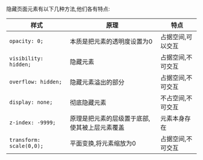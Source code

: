 隐藏页面元素有以下几种方法,他们各有特点:

| 样式                     | 原理                                          | 特点              |
| ------------------------ | --------------------------------------------- | ----------------- |
| `opacity: 0;`            | 本质是把元素的透明度设置为0                   | 占据空间,可以交互 |
| `visibility: hidden;`    | 隐藏元素                                      | 占据空间,不可交互 |
| `overflow: hidden;`      | 隐藏元素溢出的部分                            | 占据空间,不可交互 |
| `display: none;`         | 彻底隐藏元素                                  | 不占空间,不可交互 |
| `z-index: -9999;`        | 原理是把元素的层级置于底部,使其被上层元素覆盖 | 元素本身存在      |
| `transform: scale(0,0);` | 平面变换,将元素缩放为0                        | 占据空间,不可交互 |